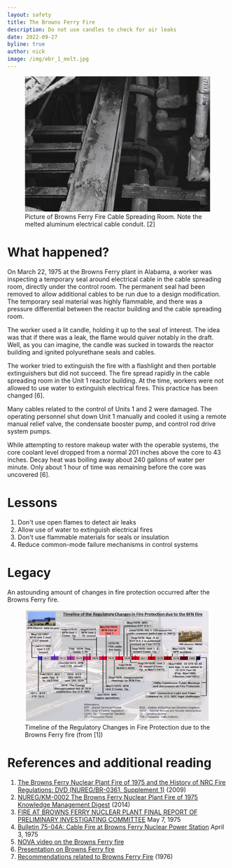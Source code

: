 ```yaml
---
layout: safety
title: The Browns Ferry Fire
description: Do not use candles to check for air leaks
date: 2022-09-27
byline: true
author: nick
image: /img/ebr_1_melt.jpg
---
```


<div class="row">
<div class="col-md-8" markdown="1">

<figure class="figure float-end w-25">
<a href="/img/bfn-fire-impact.jpg"><img class="figure-img img-fluid rounded"
src="/img/bfn-fire-impact.jpg"  alt=""/></a> 
<figcaption class="figure-caption">Picture of Browns Ferry Fire Cable Spreading Room. Note the melted aluminum
electrical cable conduit. [2]</figcaption>
</figure>

# What happened?

On March 22, 1975 at the Browns Ferry plant in Alabama, a worker was inspecting
a temporary seal around electrical cable in the cable spreading room, directly
under the control room.  The permanent seal had been removed to allow additional
cables to be run due to a design modification. The temporary seal material was
highly flammable, and there was a pressure differential between the reactor
building and the cable spreading room.

The worker used a lit candle, holding it up to the seal of interest. The idea
was that if there was a leak, the flame would quiver notably in the draft. Well,
as you can imagine, the candle was sucked in towards the reactor building
and ignited polyurethane seals and cables. 

The worker tried to extinguish the fire with a flashlight and then portable
extinguishers but did not succeed. The fire spread rapidly in the cable
spreading room in the Unit 1 reactor building. At the time, workers were not
allowed to use water to extinguish electrical fires. This practice has been
changed [6].

Many cables related to the control of Units 1 and 2 were damaged. The operating
personnel shut down Unit 1 manually and cooled it using a remote manual relief
valve, the condensate booster pump, and control rod drive system pumps. 

While attempting to restore makeup water with the operable systems, the core
coolant level dropped from a normal 201 inches above the core to 43 inches.
Decay heat was boiling away about 240 gallons of water per minute.  Only about 1
hour of time was remaining before the core was uncovered [6].



# Lessons

1. Don't use open flames to detect air leaks
2. Allow use of water to extinguish electrical fires
3. Don't use flammable materials for seals or insulation
4. Reduce common-mode failure mechanisms in control systems

# Legacy

An astounding amount of changes in fire protection occurred after the 
Browns Ferry fire.

<figure class="figure float-end w-100">
<a href="/img/bfn-fire-reg-timeline.jpg"><img class="figure-img img-fluid rounded"
src="/img/bfn-fire-reg-timeline.jpg"  alt="Timeline of fire regulations related to nuclear reactors due to the Browns Ferry fire."/></a> 
<figcaption class="figure-caption">Timeline of the Regulatory Changes in Fire Protection due to the Browns Ferry fire (from [1])</figcaption>
</figure>


# References and additional reading

1. [The Browns Ferry Nuclear Plant Fire of 1975 and the History of NRC Fire
   Regulations: DVD (NUREG/BR-0361, Supplement
   1)](https://www.nrc.gov/reading-rm/doc-collections/nuregs/brochures/br0361/s1/index.html#toc2)
   (2009)
2. [NUREG/KM-0002 The Browns Ferry Nuclear Plant Fire of 1975 Knowledge Management
   Digest](https://www.nrc.gov/docs/ML1403/ML14038A115.pdf) (2014)
3. [FIRE AT BROWNS FERRY NUCLEAR PLANT FINAL REPORT OF PRELIMINARY INVESTIGATING
   COMMITTEE](https://www.nrc.gov/docs/ML0821/ML082110307.pdf) May 7, 1975
4. [Bulletin 75-04A: Cable Fire at Browns Ferry Nuclear Power
   Station](https://www.nrc.gov/reading-rm/doc-collections/gen-comm/bulletins/1975/bl75004a.html)
   April 3, 1975
5. [NOVA video on the Browns Ferry fire](https://archive.org/details/WGBHIncidentatBrownsFerry)
6. [Presentation on Browns Ferry fire](https://allthingsnuclear.org/wp-content/uploads/2016/07/DBD-041-Browns-Ferry-Fire-small.pdf)
7. [Recommendations related to Browns Ferry Fire](https://adamswebsearch2.nrc.gov/webSearch2/main.jsp?AccessionNumber=ML20126F158) (1976)

</div>
</div>